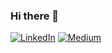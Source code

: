 ### Hi there 👋
[![LinkedIn](https://img.shields.io/badge/LinkedIn-%230077B5.svg?logo=linkedin&logoColor=white)](https://linkedin.com/in/naski) [![Medium](https://img.shields.io/badge/Medium-12100E?logo=medium&logoColor=white)](https://medium.com/@@mouhammednaski) 
